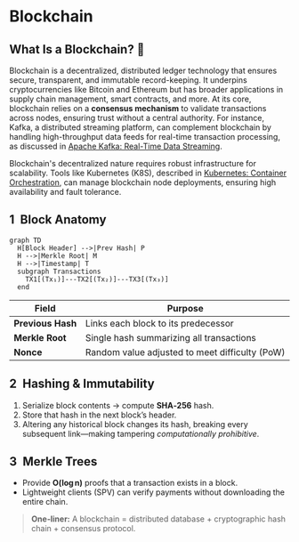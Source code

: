 # Blockchain

## What Is a Blockchain? 🔗

Blockchain is a decentralized, distributed ledger technology that ensures secure, transparent, and immutable record-keeping. It underpins cryptocurrencies like Bitcoin and Ethereum but has broader applications in supply chain management, smart contracts, and more. At its core, blockchain relies on a **consensus mechanism** to validate transactions across nodes, ensuring trust without a central authority. For instance, Kafka, a distributed streaming platform, can complement blockchain by handling high-throughput data feeds for real-time transaction processing, as discussed in [Apache Kafka: Real-Time Data Streaming](#kafka.md). 

Blockchain's decentralized nature requires robust infrastructure for scalability. Tools like Kubernetes (K8S), described in [Kubernetes: Container Orchestration](#k8s.md), can manage blockchain node deployments, ensuring high availability and fault tolerance.


## 1 Block Anatomy

```mermaid
graph TD
  H[Block Header] -->|Prev Hash| P
  H -->|Merkle Root| M
  H -->|Timestamp| T
  subgraph Transactions
    TX1[(Tx₁)]---TX2[(Tx₂)]---TX3[(Tx₃)]
  end
```

| Field            | Purpose                                       |
|------------------|-----------------------------------------------|
| **Previous Hash**| Links each block to its predecessor           |
| **Merkle Root**  | Single hash summarizing all transactions      |
| **Nonce**        | Random value adjusted to meet difficulty (PoW)|

## 2 Hashing & Immutability

1. Serialize block contents → compute **SHA‑256** hash.  
2. Store that hash in the next block’s header.  
3. Altering any historical block changes its hash, breaking every subsequent link—making tampering *computationally prohibitive*.

## 3 Merkle Trees

- Provide **O(log n)** proofs that a transaction exists in a block.  
- Lightweight clients (SPV) can verify payments without downloading the entire chain.

> **One‑liner:** A blockchain = distributed database + cryptographic hash chain + consensus protocol.
